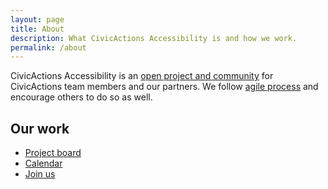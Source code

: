 ```yaml
---
layout: page
title: About
description: What CivicActions Accessibility is and how we work.
permalink: /about
---
```


CivicActions Accessibility is an [open project and community](open) for CivicActions team members and our partners. We
follow [agile process](agile) and encourage others to do so as well.

## Our work
* [Project board](https://github.com/CivicActions/accessibility/projects/1)
* [Calendar](calendar)
* [Join us](join)
